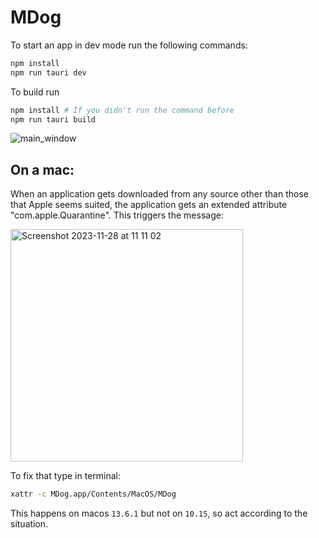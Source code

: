 # MDog

To start an app in dev mode run the following commands:

```bash
npm install
npm run tauri dev
```

To build run

```bash
npm install # If you didn't run the command before
npm run tauri build
```

![main_window](https://github.com/olegus199/MDog/assets/128966780/8ba9bc34-5b2c-4289-bafd-4125c8958a9a)

## On a mac:

When an application gets downloaded from any source other than those that Apple seems suited, the application gets an extended attribute "com.apple.Quarantine". This triggers the message:

<img width="372" alt="Screenshot 2023-11-28 at 11 11 02" src="https://github.com/olegus199/MDog/assets/109857267/e72d9160-7ddc-497e-a49b-9bcd57df16de">

To fix that type in terminal:
```bash
xattr -c MDog.app/Contents/MacOS/MDog
```
This happens on macos `13.6.1` but not on `10.15`, so act according to the situation.
